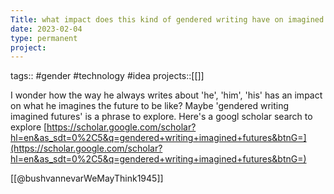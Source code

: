 ```yaml
---
Title: what impact does this kind of gendered writing have on imagined futures?
date: 2023-02-04
type: permanent
project:
---
```


tags::  #gender #technology #idea
projects::[[]]

I wonder how the way he always writes about 'he', 'him', 'his' has an impact on what he imagines the future to be like? Maybe 'gendered writing imagined futures' is a phrase to explore. Here's a googl scholar search to explore [https://scholar.google.com/scholar?hl=en&as_sdt=0%2C5&q=gendered+writing+imagined+futures&btnG=](https://scholar.google.com/scholar?hl=en&as_sdt=0%2C5&q=gendered+writing+imagined+futures&btnG=)


[[@bushvannevarWeMayThink1945]]